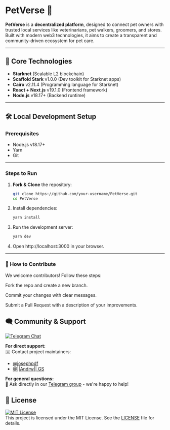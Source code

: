 # PetVerse 🐾

**PetVerse** is a **decentralized platform**, designed to connect pet owners with trusted local services like veterinarians, pet walkers, groomers, and stores. Built with modern web3 technologies, it aims to create a transparent and community-driven ecosystem for pet care.

---

## 🚀 Core Technologies  
- **Starknet** (Scalable L2 blockchain)
- **Scaffold Stark** v1.0.0 (Dev toolkit for Starknet apps)  
- **Cairo** v2.11.4 (Programming language for Starknet)
- **React + Next.js** v19.1.0 (Frontend framework)  
- **Node.js** v18.17+ (Backend runtime)  

---

## 🛠️ Local Development Setup  

### Prerequisites  
- Node.js v18.17+ 
- Yarn
- Git  

---

### Steps to Run  
1. **Fork & Clone** the repository:  
   ```bash
   git clone https://github.com/your-username/PetVerse.git
   cd PetVerse
2. Install dependencies:
   ```bash
   yarn install
3. Run the development server:
   ```bash
   yarn dev
4. Open http://localhost:3000 in your browser.

---

### 🤝 How to Contribute
We welcome contributors! Follow these steps:

Fork the repo and create a new branch.

Commit your changes with clear messages.

Submit a Pull Request with a description of your improvements.
 
## 🗨️ Community & Support  
[![Telegram Chat](https://img.shields.io/badge/Telegram-Join%20our%20Community-blue?style=flat-square&logo=telegram)](https://t.me/PetVerseContributors)  

**For direct support:**  
✉️ Contact project maintainers:  
- [@josephpdf](https://t.me/josephpdf)  
- [@||Andrw|| GS](https://t.me/andrwgs) 

**For general questions:**  
💬 Ask directly in our [Telegram group](https://t.me/PetVerseContributors) - we're happy to help! 

## 📄 License  
[![MIT License](https://img.shields.io/badge/License-MIT-green?style=flat-square)](LICENSE)  
This project is licensed under the MIT License. See the [LICENSE](LICENSE) file for details. 


 
